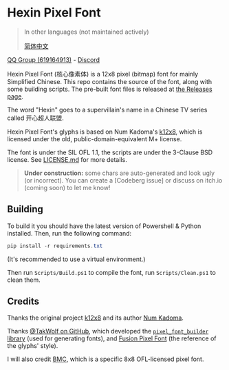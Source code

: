 # Hexin Pixel Font

> In other languages (not maintained actively)
>
> [简体中文](README.zh.md)

[QQ Group (619164913)](https://qm.qq.com/q/m1cy05q7lg) - [Discord](https://discord.gg/bq5xXTytG8)

Hexin Pixel Font (核心像素体) is a 12x8 pixel (bitmap) font for mainly Simplified Chinese. This repo contains the source of the font, along with some building scripts. The pre-built font files is released at [the Releases page](https://codeberg.org/DWNfonts/Hexin-Pixel-Font/releases).

The word "Hexin" goes to a supervillain's name in a Chinese TV series called 开心超人联盟.

Hexin Pixel Font's glyphs is based on Num Kadoma's [k12x8](https://littlelimit.net/k12x8.htm), which is licensed under the old, public-domain-equivalent M+ license.

The font is under the SIL OFL 1.1, the scripts are under the 3-Clause BSD license. See [LICENSE.md](LICENSE.md) for more details.

> **Under construction:** some chars are auto-generated and look ugly (or incorrect). You can create a [Codeberg issue] or discuss on itch.io (coming soon) to let me know!

## Building

To build it you should have the latest version of Powershell & Python installed. Then, run the following command:

```powershell
pip install -r requirements.txt
```

(It's recommended to use a virtual environment.)

Then run `Scripts/Build.ps1` to compile the font, run `Scripts/Clean.ps1` to clean them. 

## Credits

Thanks the original project [k12x8](https://littlelimit.net/k12x8.htm) and its author [Num Kadoma](https://littlelimit.net/).

Thanks [@TakWolf on GitHub](https://github.com/TakWolf), which developed the [`pixel_font_builder` library](https://github.com/TakWolf/pixel-font-builder) (used for generating fonts), and [Fusion Pixel Font](https://github.com/TakWolf/fusion-pixel-font) (the reference of the glyphs' style).

I will also credit [BMC](https://codeberg.org/DWNfonts/BillionsMustComplete), which is a specific 8x8 OFL-licensed pixel font.